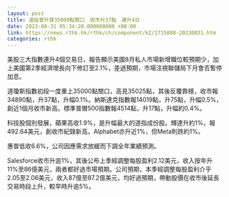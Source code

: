 ```yaml
---
layout: post
title: 道指曾升穿35000點關口　收市升37點　連升4日
date: 2023-08-31 05:34:20.000000000 +08:00
link: https://news.rthk.hk/rthk/ch/component/k2/1715888-20230831.htm
categories: rthk
---
```


美股三大指數連升4個交易日，報告顯示美國8月私人市場新增職位較預期少，加上美國第2季經濟增長向下修訂至2.1%，差過預期，市場注視聯儲局下月會否暫停加息。

道瓊斯指數初段一度重上35000點關口，高見35025點，其後反覆靠穩，收市報34890點，升37點，升幅0.1%。納斯達克指數報14019點，升75點，升幅0.5%，創近1個月收市新高。標準普爾500指數報4514點，升17點，升幅約0.4%。

科技股個別發展，蘋果高收1.9%，是升幅最大的道指成份股。輝達升約1%，報492.64美元，創收市紀錄新高。Alphabet亦升近1%，但Meta則跌約1%。

惠普低收6.6%，公司因應需求放緩而下調全年業績預測。

Salesforce收市升逾1%，其後公布上季經調整每股盈利2.12美元，收入按年升11%至86億美元，兩者都好過市場預期。公司預期，本季經調整每股盈利介乎2.05至2.06美元，收入87億至87.2億美元，均好過預期，帶動股價在收市後延長交易時段上升，較早時升逾5%。
